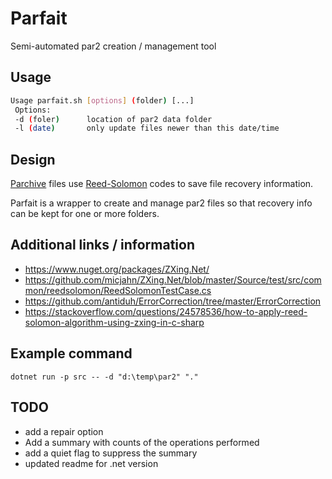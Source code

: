 # Parfait #
Semi-automated par2 creation / management tool

## Usage ##
```bash
Usage parfait.sh [options] (folder) [...]
 Options:
 -d (foler)      location of par2 data folder
 -l (date)       only update files newer than this date/time
```

## Design ##
[Parchive](https://github.com/Parchive/par2cmdline) files use [Reed-Solomon](https://en.wikipedia.org/wiki/Reed-Solomon_error_correction) codes to save file recovery information.

Parfait is a wrapper to create and manage par2 files so that recovery info can be kept for one or more folders.

## Additional links / information ##
* https://www.nuget.org/packages/ZXing.Net/
* https://github.com/micjahn/ZXing.Net/blob/master/Source/test/src/common/reedsolomon/ReedSolomonTestCase.cs
* https://github.com/antiduh/ErrorCorrection/tree/master/ErrorCorrection
* https://stackoverflow.com/questions/24578536/how-to-apply-reed-solomon-algorithm-using-zxing-in-c-sharp

## Example command
`dotnet run -p src -- -d "d:\temp\par2" "."`

## TODO
* add a repair option
* Add a summary with counts of the operations performed
* add a quiet flag to suppress the summary
* updated readme for .net version